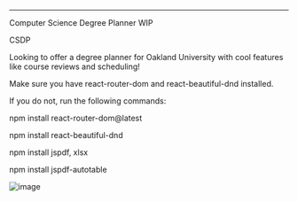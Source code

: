 ------------------------------------------------------
Computer Science Degree Planner WIP

CSDP

Looking to offer a degree planner for Oakland University with cool features like course reviews and scheduling!

Make sure you have react-router-dom and react-beautiful-dnd installed.

If you do not, run the following commands:

npm install react-router-dom@latest

npm install react-beautiful-dnd

npm install jspdf, xlsx

npm install jspdf-autotable


![image](https://github.com/user-attachments/assets/6f2f669d-ff22-461c-bf3a-98112af1397e)
